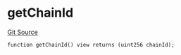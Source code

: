 # getChainId
[Git Source](https://github.com/llama-community/vertex-v1/blob/5b218a8dd0bc635c09c9b3b94d2fdd2e8abeb7c2/src/utils/Helpers.sol)


```solidity
function getChainId() view returns (uint256 chainId);
```

